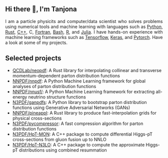 Hi there 👋, I'm Tanjona
------------------------

<p align="justify">
  I am a particle physicits and computer/data scientist who solves problems using numerical tools and machine learning with
  languages such as <a target="_blank" href="https://www.python.org/">Python</a>, <a target="_blank" href="https://www.rust-lang.org/">Rust</a>,
  <a target="_blank" href="https://isocpp.org/">C++</a>, C, <a target="_blank" href="https://fortran-lang.org/">Fortran</a>,
  <a target="_blank" href="https://www.gnu.org/software/bash/">Bash</a>, <a target="_blank" href="https://www.r-project.org/">R</a>,
  and <a target="_blank" href="https://julialang.org/">Julia</a>. I have hands-on experience with machine learning frameworks
  such as <a target="_blank" href="https://www.tensorflow.org/">Tensorflow</a>, <a target="_blank" href="https://keras.io/">Keras</a>,
  and <a target="_blank" href="https://pytorch.org/">Pytorch</a>. Have a look at some of my projects.
</p>

Selected projects
-----------------
- [QCDLab/neopdf](https://github.com/QCDLab/neopdf): A Rust library for interpolating collinear and transverse momentum-dependent parton distribution functions
- [NNPDF/nnpdf](https://github.com/NNPDF/nnpdf): A Python Machine Learning framework for global analyses of parton distribution functions
- [NNPDF/nnusf/](https://github.com/NNPDF/nnusf/): A Python Machine Learning framework for extracting all-energy neutrino structure functions
- [N3PDF/ganpdfs](https://github.com/N3PDF/ganpdfs): A Python library to bootstrap parton distribution functions using Generative Adversarial Networks (GANs)
- [NNPDF/pineappl](https://github.com/NNPDF/pineappl): A Rust library to produce fast-interpolation grids for physical cross-sections
- [N3PDF/pycompressor](https://github.com/N3PDF/pycompressor): A fast compression algorithm for parton distribution functions
- [N3PDF/HpT-MON](https://github.com/N3PDF/HpT-MON): A C++ package to compute differential Higgs-pT cross-sections from gluon fusion up to NNLO
- [N3PDF/HpT-N3LO](https://github.com/N3PDF/HpT-N3LO): A C++ package to compute the approximate Higgs-pT distributions using combined resummation
